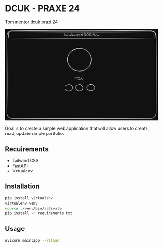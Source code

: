 # DCUK - PRAXE 24

Tom mentor dcuk praxí 24

![template](./idea.png)

Goal is to create a simple web application that will allow users to create, read, update simple portfolio.

## Requirements

- Tailwind CSS
- FastAPI
- Virtualenv

## Installation

```bash
pip install virtualenv
virtualenv venv
source ./venv/bin/activate
pip install -r requirements.txt
```

## Usage

```bash
uvicorn main:app --reload
```
